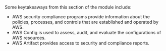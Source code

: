 Some keytakeaways from this section of the module include:
- AWS security compliance programs provide information about the policies, processes, and controls that are established and operated by AWS.
- AWS Config is used to assess, audit, and evaluate the configurations of AWS resources.
- AWS Artifact provides access to security and compliance reports.
